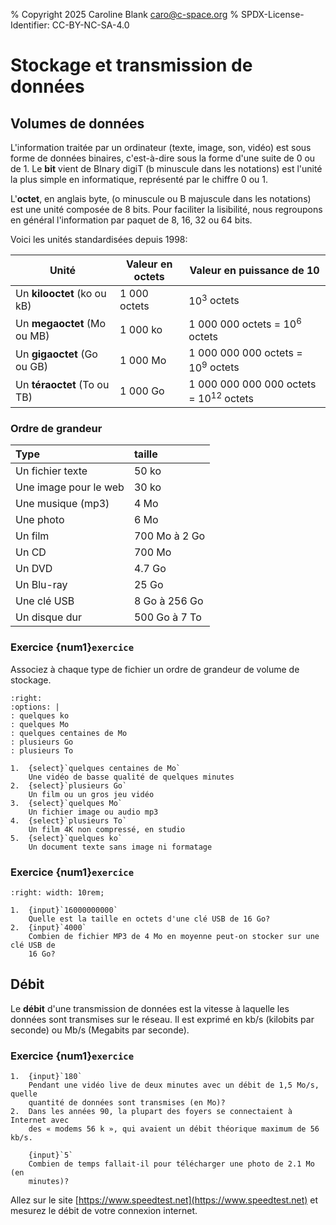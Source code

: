 % Copyright 2025 Caroline Blank <caro@c-space.org>
% SPDX-License-Identifier: CC-BY-NC-SA-4.0

# Stockage et transmission de données

## Volumes de données

L'information traitée par un ordinateur (texte, image, son, vidéo) est sous
forme de données binaires, c'est-à-dire sous la forme d'une suite de 0 ou de 1.
Le **bit** vient de BInary digiT (b minuscule dans les notations) est l'unité la
plus simple en informatique, représenté par le chiffre 0 ou 1.

L'**octet**, en anglais byte, (o minuscule ou B majuscule dans les notations)
est une unité composée de 8 bits. Pour faciliter la lisibilité, nous regroupons
en général l'information par paquet de 8, 16, 32 ou 64 bits.

Voici les unités standardisées depuis 1998:

| Unité | Valeur en octets | Valeur en puissance de 10 |
|-------|------------------|---------------------------|
| Un **kilooctet** (ko ou kB) | 1 000 octets | $10^3$ octets |
| Un **megaoctet** (Mo ou MB) | 1 000 ko | 1 000 000 octets = $10^6$ octets |
| Un **gigaoctet** (Go ou GB) | 1 000 Mo | 1 000 000 000 octets = $10^9$ octets |
| Un **téraoctet** (To ou TB) | 1 000 Go | 1 000 000 000 000 octets = $10^{12}$ octets |


### Ordre de grandeur

| Type | taille |
| :--- | :----- |
| Un fichier texte | 50 ko |
| Une image pour le web | 30 ko |
| Une musique (mp3) | 4 Mo |
| Une photo | 6 Mo |
| Un film | 700 Mo à 2 Go |
| Un CD | 700 Mo |
| Un DVD | 4.7 Go |
| Un Blu-ray | 25 Go |
| Une clé USB | 8 Go à 256 Go |
| Un disque dur | 500 Go à 7 To |

### Exercice {num1}`exercice`

Associez à chaque type de fichier un ordre de grandeur de volume de stockage.

```{role} select(quiz-select)
:right:
:options: |
: quelques ko
: quelques Mo
: quelques centaines de Mo
: plusieurs Go
: plusieurs To
```

```{quiz}
1.  {select}`quelques centaines de Mo`
    Une vidéo de basse qualité de quelques minutes
2.  {select}`plusieurs Go`
    Un film ou un gros jeu vidéo
3.  {select}`quelques Mo`
    Un fichier image ou audio mp3
4.  {select}`plusieurs To`
    Un film 4K non compressé, en studio
5.  {select}`quelques ko`
    Un document texte sans image ni formatage
```

### Exercice {num1}`exercice`

```{role} input(quiz-input)
:right: width: 10rem;
```

```{quiz}
1.  {input}`16000000000`
    Quelle est la taille en octets d'une clé USB de 16 Go?
2.  {input}`4000`
    Combien de fichier MP3 de 4 Mo en moyenne peut-on stocker sur une clé USB de
    16 Go?
```

## Débit

Le **débit** d'une transmission de données est la vitesse à laquelle les données
sont transmises sur le réseau. Il est exprimé en kb/s (kilobits par seconde) ou
Mb/s (Megabits par seconde).

### Exercice {num1}`exercice`

```{quiz}
1.  {input}`180`
    Pendant une vidéo live de deux minutes avec un débit de 1,5 Mo/s, quelle
    quantité de données sont transmises (en Mo)?
2.  Dans les années 90, la plupart des foyers se connectaient à Internet avec
    des « modems 56 k », qui avaient un débit théorique maximum de 56 kb/s.

    {input}`5`
    Combien de temps fallait-il pour télécharger une photo de 2.1 Mo (en
    minutes)?
```

Allez sur le site [https://www.speedtest.net](https://www.speedtest.net) et
mesurez le débit de votre connexion internet.
